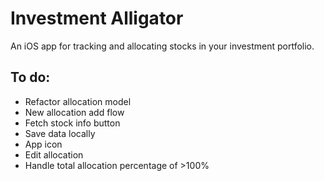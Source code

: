 # Investment Alligator

An iOS app for tracking and allocating stocks in your investment portfolio.

## To do:
* Refactor allocation model
* New allocation add flow
* Fetch stock info button
* Save data locally
* App icon
* Edit allocation
* Handle total allocation percentage of >100%